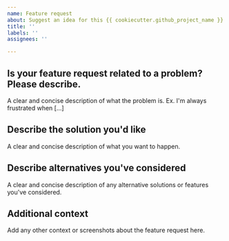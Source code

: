 ```yaml
---
name: Feature request
about: Suggest an idea for this {{ cookiecutter.github_project_name }}.
title: ''
labels: ''
assignees: ''

---
```


## Is your feature request related to a problem? Please describe.
A clear and concise description of what the problem is. Ex. I'm always frustrated when [...]

## Describe the solution you'd like
A clear and concise description of what you want to happen.

## Describe alternatives you've considered
A clear and concise description of any alternative solutions or features you've considered.

## Additional context
Add any other context or screenshots about the feature request here.
